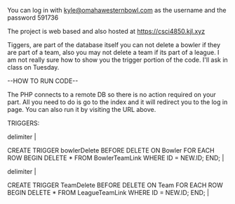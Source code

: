 You can log in with kyle@omahawesternbowl.com as the username and the password 591736


The project is web based and also hosted at https://csci4850.kjl.xyz


Tiggers, are part of the database itself you can not delete a bowler if they are part of a team, also you may not delete a team if its part of a league.
I am not really sure how to show you the trigger portion of the code.  I'll ask in class on Tuesday.

--HOW TO RUN CODE--

The PHP connects to a remote DB so there is no action required on your part.  All you need to do is go to the index and it will redirect you to the log in page.  You can also run it by visiting the URL above.

TRIGGERS:


delimiter |

CREATE TRIGGER bowlerDelete BEFORE DELETE ON Bowler
  FOR EACH ROW
  BEGIN
    DELETE * FROM BowlerTeamLink WHERE ID = NEW.ID;
  END;
|



delimiter |

CREATE TRIGGER TeamDelete BEFORE DELETE ON Team
  FOR EACH ROW
  BEGIN
    DELETE * FROM LeagueTeamLink WHERE ID = NEW.ID;
  END;
|
